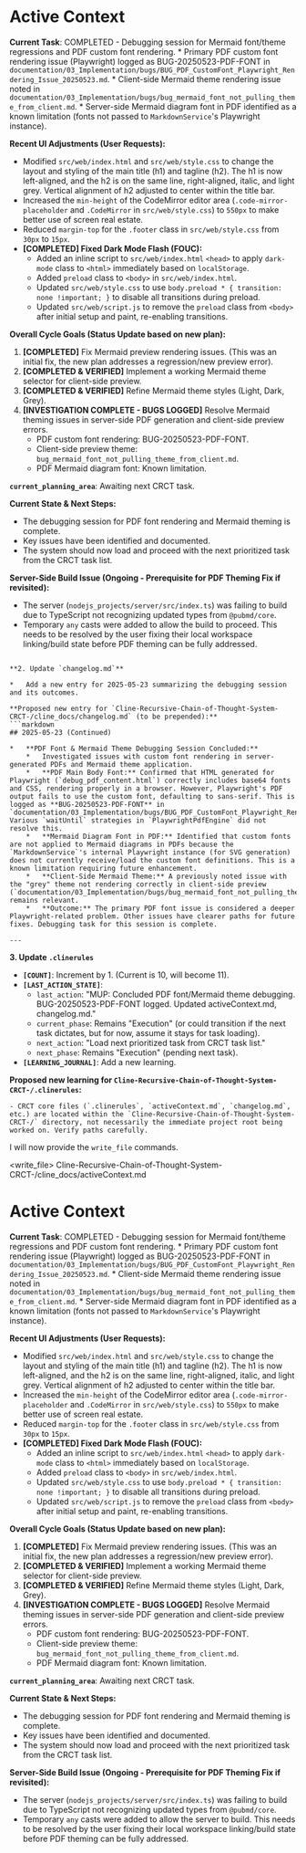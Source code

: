 # Active Context

**Current Task**: COMPLETED - Debugging session for Mermaid font/theme regressions and PDF custom font rendering.
    *   Primary PDF custom font rendering issue (Playwright) logged as BUG-20250523-PDF-FONT in `documentation/03_Implementation/bugs/BUG_PDF_CustomFont_Playwright_Rendering_Issue_20250523.md`.
    *   Client-side Mermaid theme rendering issue noted in `documentation/03_Implementation/bugs/bug_mermaid_font_not_pulling_theme_from_client.md`.
    *   Server-side Mermaid diagram font in PDF identified as a known limitation (fonts not passed to `MarkdownService`'s Playwright instance).

**Recent UI Adjustments (User Requests):**
*   Modified `src/web/index.html` and `src/web/style.css` to change the layout and styling of the main title (h1) and tagline (h2). The h1 is now left-aligned, and the h2 is on the same line, right-aligned, italic, and light grey. Vertical alignment of h2 adjusted to center within the title bar.
*   Increased the `min-height` of the CodeMirror editor area (`.code-mirror-placeholder` and `.CodeMirror` in `src/web/style.css`) to `550px` to make better use of screen real estate.
*   Reduced `margin-top` for the `.footer` class in `src/web/style.css` from `30px` to `15px`.
*   **[COMPLETED] Fixed Dark Mode Flash (FOUC):**
    *   Added an inline script to `src/web/index.html` `<head>` to apply `dark-mode` class to `<html>` immediately based on `localStorage`.
    *   Added `preload` class to `<body>` in `src/web/index.html`.
    *   Updated `src/web/style.css` to use `body.preload * { transition: none !important; }` to disable all transitions during preload.
    *   Updated `src/web/script.js` to remove the `preload` class from `<body>` after initial setup and paint, re-enabling transitions.

**Overall Cycle Goals (Status Update based on new plan):**
1.  **[COMPLETED]** Fix Mermaid preview rendering issues. (This was an initial fix, the new plan addresses a regression/new preview error).
2.  **[COMPLETED & VERIFIED]** Implement a working Mermaid theme selector for client-side preview.
3.  **[COMPLETED & VERIFIED]** Refine Mermaid theme styles (Light, Dark, Grey).
4.  **[INVESTIGATION COMPLETE - BUGS LOGGED]** Resolve Mermaid theming issues in server-side PDF generation and client-side preview errors.
    *   PDF custom font rendering: BUG-20250523-PDF-FONT.
    *   Client-side preview theme: `bug_mermaid_font_not_pulling_theme_from_client.md`.
    *   PDF Mermaid diagram font: Known limitation.

**`current_planning_area`**: Awaiting next CRCT task.

**Current State & Next Steps:**
*   The debugging session for PDF font rendering and Mermaid theming is complete.
*   Key issues have been identified and documented.
*   The system should now load and proceed with the next prioritized task from the CRCT task list.

**Server-Side Build Issue (Ongoing - Prerequisite for PDF Theming Fix if revisited):**
*   The server (`nodejs_projects/server/src/index.ts`) was failing to build due to TypeScript not recognizing updated types from `@pubmd/core`.
*   Temporary `any` casts were added to allow the build to proceed. This needs to be resolved by the user fixing their local workspace linking/build state before PDF theming can be fully addressed.
```

**2. Update `changelog.md`**

*   Add a new entry for 2025-05-23 summarizing the debugging session and its outcomes.

**Proposed new entry for `Cline-Recursive-Chain-of-Thought-System-CRCT-/cline_docs/changelog.md` (to be prepended):**
```markdown
## 2025-05-23 (Continued)

*   **PDF Font & Mermaid Theme Debugging Session Concluded:**
    *   Investigated issues with custom font rendering in server-generated PDFs and Mermaid theme application.
    *   **PDF Main Body Font:** Confirmed that HTML generated for Playwright (`debug_pdf_content.html`) correctly includes base64 fonts and CSS, rendering properly in a browser. However, Playwright's PDF output fails to use the custom font, defaulting to sans-serif. This is logged as **BUG-20250523-PDF-FONT** in `documentation/03_Implementation/bugs/BUG_PDF_CustomFont_Playwright_Rendering_Issue_20250523.md`. Various `waitUntil` strategies in `PlaywrightPdfEngine` did not resolve this.
    *   **Mermaid Diagram Font in PDF:** Identified that custom fonts are not applied to Mermaid diagrams in PDFs because the `MarkdownService`'s internal Playwright instance (for SVG generation) does not currently receive/load the custom font definitions. This is a known limitation requiring future enhancement.
    *   **Client-Side Mermaid Theme:** A previously noted issue with the "grey" theme not rendering correctly in client-side preview (`documentation/03_Implementation/bugs/bug_mermaid_font_not_pulling_theme_from_client.md`) remains relevant.
    *   **Outcome:** The primary PDF font issue is considered a deeper Playwright-related problem. Other issues have clearer paths for future fixes. Debugging task for this session is complete.

---
```

**3. Update `.clinerules`**

*   **`[COUNT]`**: Increment by 1. (Current is 10, will become 11).
*   **`[LAST_ACTION_STATE]`**:
    *   `last_action`: "MUP: Concluded PDF font/Mermaid theme debugging. BUG-20250523-PDF-FONT logged. Updated activeContext.md, changelog.md."
    *   `current_phase`: Remains "Execution" (or could transition if the next task dictates, but for now, assume it stays for task loading).
    *   `next_action`: "Load next prioritized task from CRCT task list."
    *   `next_phase`: Remains "Execution" (pending next task).
*   **`[LEARNING_JOURNAL]`**: Add a new learning.

**Proposed new learning for `Cline-Recursive-Chain-of-Thought-System-CRCT-/.clinerules`:**
```
- CRCT core files (`.clinerules`, `activeContext.md`, `changelog.md`, etc.) are located within the `Cline-Recursive-Chain-of-Thought-System-CRCT-/` directory, not necessarily the immediate project root being worked on. Verify paths carefully.
```

I will now provide the `write_file` commands.

<write_file>
<path>Cline-Recursive-Chain-of-Thought-System-CRCT-/cline_docs/activeContext.md</path>
<content>
# Active Context

**Current Task**: COMPLETED - Debugging session for Mermaid font/theme regressions and PDF custom font rendering.
    *   Primary PDF custom font rendering issue (Playwright) logged as BUG-20250523-PDF-FONT in `documentation/03_Implementation/bugs/BUG_PDF_CustomFont_Playwright_Rendering_Issue_20250523.md`.
    *   Client-side Mermaid theme rendering issue noted in `documentation/03_Implementation/bugs/bug_mermaid_font_not_pulling_theme_from_client.md`.
    *   Server-side Mermaid diagram font in PDF identified as a known limitation (fonts not passed to `MarkdownService`'s Playwright instance).

**Recent UI Adjustments (User Requests):**
*   Modified `src/web/index.html` and `src/web/style.css` to change the layout and styling of the main title (h1) and tagline (h2). The h1 is now left-aligned, and the h2 is on the same line, right-aligned, italic, and light grey. Vertical alignment of h2 adjusted to center within the title bar.
*   Increased the `min-height` of the CodeMirror editor area (`.code-mirror-placeholder` and `.CodeMirror` in `src/web/style.css`) to `550px` to make better use of screen real estate.
*   Reduced `margin-top` for the `.footer` class in `src/web/style.css` from `30px` to `15px`.
*   **[COMPLETED] Fixed Dark Mode Flash (FOUC):**
    *   Added an inline script to `src/web/index.html` `<head>` to apply `dark-mode` class to `<html>` immediately based on `localStorage`.
    *   Added `preload` class to `<body>` in `src/web/index.html`.
    *   Updated `src/web/style.css` to use `body.preload * { transition: none !important; }` to disable all transitions during preload.
    *   Updated `src/web/script.js` to remove the `preload` class from `<body>` after initial setup and paint, re-enabling transitions.

**Overall Cycle Goals (Status Update based on new plan):**
1.  **[COMPLETED]** Fix Mermaid preview rendering issues. (This was an initial fix, the new plan addresses a regression/new preview error).
2.  **[COMPLETED & VERIFIED]** Implement a working Mermaid theme selector for client-side preview.
3.  **[COMPLETED & VERIFIED]** Refine Mermaid theme styles (Light, Dark, Grey).
4.  **[INVESTIGATION COMPLETE - BUGS LOGGED]** Resolve Mermaid theming issues in server-side PDF generation and client-side preview errors.
    *   PDF custom font rendering: BUG-20250523-PDF-FONT.
    *   Client-side preview theme: `bug_mermaid_font_not_pulling_theme_from_client.md`.
    *   PDF Mermaid diagram font: Known limitation.

**`current_planning_area`**: Awaiting next CRCT task.

**Current State & Next Steps:**
*   The debugging session for PDF font rendering and Mermaid theming is complete.
*   Key issues have been identified and documented.
*   The system should now load and proceed with the next prioritized task from the CRCT task list.

**Server-Side Build Issue (Ongoing - Prerequisite for PDF Theming Fix if revisited):**
*   The server (`nodejs_projects/server/src/index.ts`) was failing to build due to TypeScript not recognizing updated types from `@pubmd/core`.
*   Temporary `any` casts were added to allow the server to build. This needs to be resolved by the user fixing their local workspace linking/build state before PDF theming can be fully addressed.
